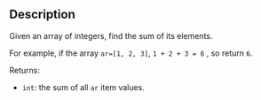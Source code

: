 ## Description
Given an array of integers, find the sum of its elements.

For example, if the array `ar=[1, 2, 3]`, `1 + 2 + 3 = 6` , so return `6`.

Returns:
- `int`: the sum of all `ar` item values.
